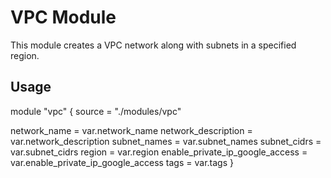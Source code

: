 # VPC Module

This module creates a VPC network along with subnets in a specified region.

## Usage

module "vpc" {
  source = "./modules/vpc"

  network_name           = var.network_name
  network_description    = var.network_description
  subnet_names           = var.subnet_names
  subnet_cidrs           = var.subnet_cidrs
  region                 = var.region
  enable_private_ip_google_access = var.enable_private_ip_google_access
  tags                   = var.tags
}
